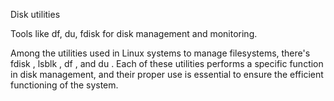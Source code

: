 Disk utilities

Tools like df, du, fdisk for disk management and monitoring.


Among the utilities used in Linux systems to manage filesystems, there's fdisk , lsblk , df , and du . Each of these utilities performs a specific function in disk management, and their proper use is essential to ensure the efficient functioning of the system.

